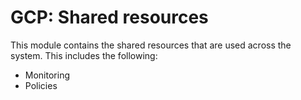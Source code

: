 # GCP: Shared resources

This module contains the shared resources that are used across the system. This includes the following:
- Monitoring
- Policies